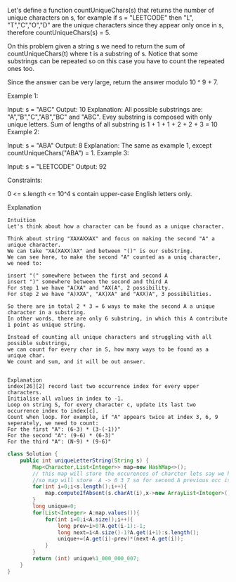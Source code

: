 Let's define a function countUniqueChars(s) that returns the number of unique characters on s, for example if s = "LEETCODE" then "L", "T","C","O","D" are the unique characters since they appear only once in s, therefore countUniqueChars(s) = 5.

On this problem given a string s we need to return the sum of countUniqueChars(t) where t is a substring of s. Notice that some substrings can be repeated so on this case you have to count the repeated ones too.

Since the answer can be very large, return the answer modulo 10 ^ 9 + 7.

 

Example 1:

Input: s = "ABC"
Output: 10
Explanation: All possible substrings are: "A","B","C","AB","BC" and "ABC".
Evey substring is composed with only unique letters.
Sum of lengths of all substring is 1 + 1 + 1 + 2 + 2 + 3 = 10
Example 2:

Input: s = "ABA"
Output: 8
Explanation: The same as example 1, except countUniqueChars("ABA") = 1.
Example 3:

Input: s = "LEETCODE"
Output: 92
 

Constraints:

0 <= s.length <= 10^4
s contain upper-case English letters only.

Explanation
```
Intuition
Let's think about how a character can be found as a unique character.

Think about string "XAXAXXAX" and focus on making the second "A" a unique character.
We can take "XA(XAXX)AX" and between "()" is our substring.
We can see here, to make the second "A" counted as a uniq character, we need to:

insert "(" somewhere between the first and second A
insert ")" somewhere between the second and third A
For step 1 we have "A(XA" and "AX(A", 2 possibility.
For step 2 we have "A)XXA", "AX)XA" and "AXX)A", 3 possibilities.

So there are in total 2 * 3 = 6 ways to make the second A a unique character in a substring.
In other words, there are only 6 substring, in which this A contribute 1 point as unique string.

Instead of counting all unique characters and struggling with all possible substrings,
we can count for every char in S, how many ways to be found as a unique char.
We count and sum, and it will be out answer.


Explanation
index[26][2] record last two occurrence index for every upper characters.
Initialise all values in index to -1.
Loop on string S, for every character c, update its last two occurrence index to index[c].
Count when loop. For example, if "A" appears twice at index 3, 6, 9 seperately, we need to count:
For the first "A": (6-3) * (3-(-1))"
For the second "A": (9-6) * (6-3)"
For the third "A": (N-9) * (9-6)"
```

```java
class Solution {
    public int uniqueLetterString(String s) {
        Map<Character,List<Integer>> map=new HashMap<>();
        // this map will store the occurences of charcter lets say we have AXXAXXXA
        //so map will store  A -> 0 3 7 so for second A previous occ is 3 and next occ is 7 
        for(int i=0;i<s.length();i++){
            map.computeIfAbsent(s.charAt(i),x->new ArrayList<Integer>()).add(i);
        }
        long unique=0;
        for(List<Integer> A:map.values()){
            for(int i=0;i<A.size();i++){
                long prev=i>0?A.get(i-1):-1;
                long next=i<A.size()-1?A.get(i+1):s.length();
                unique+=(A.get(i)-prev)*(next-A.get(i));
            }
        }
        return (int) unique%1_000_000_007;
    }
}
```
